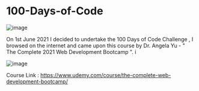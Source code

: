 # 100-Days-of-Code

![image](https://i.pinimg.com/originals/d5/4d/6f/d54d6f25fb653654f8ea483e24243313.jpg)

On 1st June 2021 I decided to undertake the 100 Days of Code Challenge , I browsed on the internet and came upon this course by Dr. Angela Yu - " The Complete 2021 Web Development Bootcamp ". i 

![image](https://user-images.githubusercontent.com/27973071/120351468-8b17e900-c31d-11eb-82f2-81c28b96bb6d.png)




Course Link : https://www.udemy.com/course/the-complete-web-development-bootcamp/
